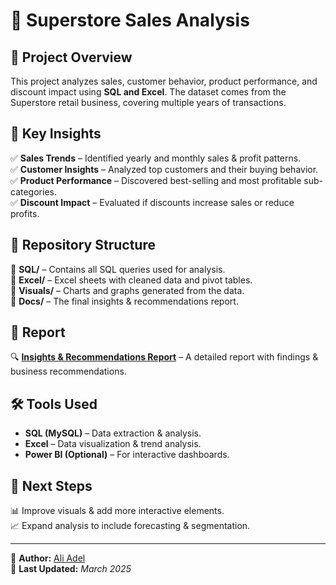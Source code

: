 # 🛒 Superstore Sales Analysis  

## 📌 Project Overview  
This project analyzes sales, customer behavior, product performance, and discount impact using **SQL and Excel**.
The dataset comes from the Superstore retail business, covering multiple years of transactions.  

## 🎯 Key Insights  
✅ **Sales Trends** – Identified yearly and monthly sales & profit patterns.  
✅ **Customer Insights** – Analyzed top customers and their buying behavior.  
✅ **Product Performance** – Discovered best-selling and most profitable sub-categories.  
✅ **Discount Impact** – Evaluated if discounts increase sales or reduce profits.  

## 📂 Repository Structure  
📁 **SQL/** – Contains all SQL queries used for analysis.  
📁 **Excel/** – Excel sheets with cleaned data and pivot tables.  
📁 **Visuals/** – Charts and graphs generated from the data.  
📁 **Docs/** – The final insights & recommendations report.  

## 📄 Report  
🔍 **[Insights & Recommendations Report](./Insights%20&%20reommendations.pdf)** – A detailed report with findings & business recommendations.  

## 🛠 Tools Used  
- **SQL (MySQL)** – Data extraction & analysis.  
- **Excel** – Data visualization & trend analysis.  
- **Power BI (Optional)** – For interactive dashboards.  

## 📌 Next Steps  
📊 Improve visuals & add more interactive elements.  
📈 Expand analysis to include forecasting & segmentation.  

---

🔹 **Author:** [Ali Adel](https://github.com/Aliadel13)  
📅 **Last Updated:** *March 2025*  
